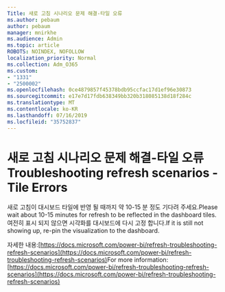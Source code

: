 ```yaml
---
Title: 새로 고침 시나리오 문제 해결-타일 오류
ms.author: pebaum
author: pebaum
manager: mnirkhe
ms.audience: Admin
ms.topic: article
ROBOTS: NOINDEX, NOFOLLOW
localization_priority: Normal
ms.collection: Adm_O365
ms.custom:
- "1331"
- "2500002"
ms.openlocfilehash: 0ce4879857f45378bdb95ccfac17d1ef96e30873
ms.sourcegitcommit: e17e7d17fdb638349bb320b318085138d18f284c
ms.translationtype: MT
ms.contentlocale: ko-KR
ms.lasthandoff: 07/16/2019
ms.locfileid: "35752837"
---
```

# <a name="troubleshooting-refresh-scenarios---tile-errors"></a><span data-ttu-id="4691c-102">새로 고침 시나리오 문제 해결-타일 오류</span><span class="sxs-lookup"><span data-stu-id="4691c-102">Troubleshooting refresh scenarios - Tile Errors</span></span>

<span data-ttu-id="4691c-103">새로 고침이 대시보드 타일에 반영 될 때까지 약 10-15 분 정도 기다려 주세요.</span><span class="sxs-lookup"><span data-stu-id="4691c-103">Please wait about 10-15 minutes for refresh to be reflected in the dashboard tiles.</span></span> <span data-ttu-id="4691c-104">여전히 표시 되지 않으면 시각화를 대시보드에 다시 고정 합니다.</span><span class="sxs-lookup"><span data-stu-id="4691c-104">If it is still not showing up, re-pin the visualization to the dashboard.</span></span>

<span data-ttu-id="4691c-105">자세한 내용:[https://docs.microsoft.com/power-bi/refresh-troubleshooting-refresh-scenarios](https://docs.microsoft.com/power-bi/refresh-troubleshooting-refresh-scenarios)</span><span class="sxs-lookup"><span data-stu-id="4691c-105">For more information: [https://docs.microsoft.com/power-bi/refresh-troubleshooting-refresh-scenarios](https://docs.microsoft.com/power-bi/refresh-troubleshooting-refresh-scenarios)</span></span>
